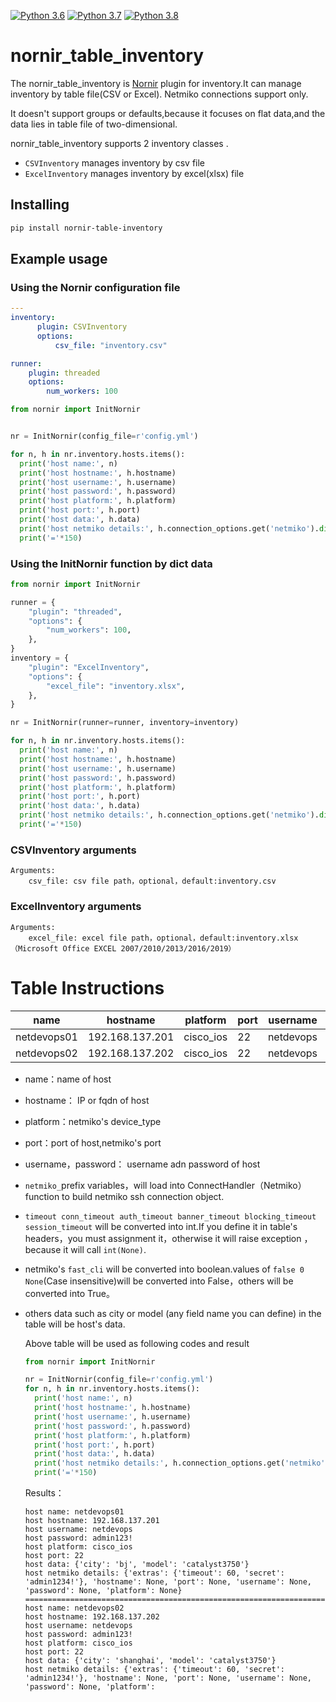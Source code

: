 [![Python 3.6](https://img.shields.io/badge/python-3.6-blue.svg)](https://www.python.org/downloads/release/python-360/)
[![Python 3.7](https://img.shields.io/badge/python-3.7-blue.svg)](https://www.python.org/downloads/release/python-370/)
[![Python 3.8](https://img.shields.io/badge/python-3.8-blue.svg)](https://www.python.org/downloads/release/python-380/)


# nornir_table_inventory

The nornir_table_inventory is [Nornir](https://github.com/nornir-automation/nornir) plugin for inventory.It can manage inventory by table file(CSV or Excel).
Netmiko connections support only.

It doesn't support groups or defaults,because it focuses on flat data,and the data lies in table file of two-dimensional.



nornir_table_inventory supports 2  inventory classes .
- `CSVInventory` manages inventory by csv file
- `ExcelInventory` manages inventory by excel(xlsx) file

## Installing


```bash
pip install nornir-table-inventory
```

## Example usage

### Using the Nornir configuration file

```yaml
---
inventory:
      plugin: CSVInventory
      options:
          csv_file: "inventory.csv"

runner:
    plugin: threaded
    options:
        num_workers: 100
```
```python
from nornir import InitNornir


nr = InitNornir(config_file=r'config.yml')

for n, h in nr.inventory.hosts.items():
  print('host name:', n)
  print('host hostname:', h.hostname)
  print('host username:', h.username)
  print('host password:', h.password)
  print('host platform:', h.platform)
  print('host port:', h.port)
  print('host data:', h.data)
  print('host netmiko details:', h.connection_options.get('netmiko').dict())
  print('='*150)
```


### Using the InitNornir function by dict data

```python
from nornir import InitNornir

runner = {
    "plugin": "threaded",
    "options": {
        "num_workers": 100,
    },
}
inventory = {
    "plugin": "ExcelInventory",
    "options": {
        "excel_file": "inventory.xlsx",
    },
}

nr = InitNornir(runner=runner, inventory=inventory)

for n, h in nr.inventory.hosts.items():
  print('host name:', n)
  print('host hostname:', h.hostname)
  print('host username:', h.username)
  print('host password:', h.password)
  print('host platform:', h.platform)
  print('host port:', h.port)
  print('host data:', h.data)
  print('host netmiko details:', h.connection_options.get('netmiko').dict())
  print('='*150)

```



### CSVInventory arguments

```
Arguments:
    csv_file: csv file path，optional，default:inventory.csv
```

### ExcelInventory arguments

```
Arguments:
    excel_file: excel file path，optional，default:inventory.xlsx（Microsoft Office EXCEL 2007/2010/2013/2016/2019）
```

# Table Instructions

|name|hostname|platform|port|username|password|city|model|netmiko_timeout|netmiko_secret|
| ---- | ---- | ---- | ---- | ---- | ---- | ---- | ---- | ---- | ---- |
|netdevops01|192.168.137.201|cisco_ios|22|netdevops|admin123!|bj|catalyst3750|60|admin1234!|
|netdevops02|192.168.137.202|cisco_ios|22|netdevops|admin123!|shanghai|catalyst3750|60|admin1234!|

- name：name of host

- hostname： IP or fqdn of host

- platform：netmiko's device_type

- port：port of host,netmiko's port

- username，password： username adn password of host

- `netmiko_`prefix variables，will load into ConnectHandler（Netmiko）function to build netmiko ssh connection object.

- `timeout conn_timeout auth_timeout banner_timeout blocking_timeout session_timeout` will be converted into int.If you define it in table's headers，you must assignment it，otherwise it will raise exception ，because it will call `int(None)`.

- netmiko's `fast_cli` will be converted into boolean.values of  `false 0 None`(Case insensitive)will be converted into False，others will be converted into True。

- others data such as city or model (any field name you can define) in the table will be host's data.


  Above table will be used as following codes and result

  ```python
  from nornir import InitNornir
  
  nr = InitNornir(config_file=r'config.yml')
  for n, h in nr.inventory.hosts.items():
    print('host name:', n)
    print('host hostname:', h.hostname)
    print('host username:', h.username)
    print('host password:', h.password)
    print('host platform:', h.platform)
    print('host port:', h.port)
    print('host data:', h.data)
    print('host netmiko details:', h.connection_options.get('netmiko').dict())
    print('='*150)
  
  ```

  Results：

  ```shell
  host name: netdevops01
  host hostname: 192.168.137.201
  host username: netdevops
  host password: admin123!
  host platform: cisco_ios
  host port: 22
  host data: {'city': 'bj', 'model': 'catalyst3750'}
  host netmiko details: {'extras': {'timeout': 60, 'secret': 'admin1234!'}, 'hostname': None, 'port': None, 'username': None, 'password': None, 'platform': None}
  ======================================================================================================================================================
  host name: netdevops02
  host hostname: 192.168.137.202
  host username: netdevops
  host password: admin123!
  host platform: cisco_ios
  host port: 22
  host data: {'city': 'shanghai', 'model': 'catalyst3750'}
  host netmiko details: {'extras': {'timeout': 60, 'secret': 'admin1234!'}, 'hostname': None, 'port': None, 'username': None, 'password': None, 'platform':
  ```

  